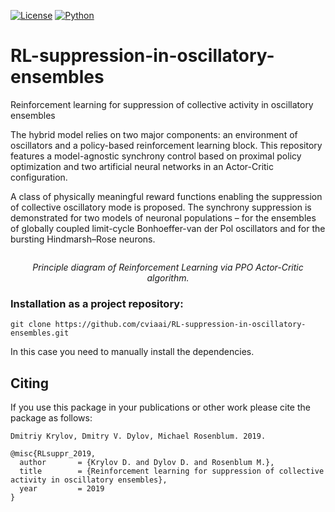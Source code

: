 [![License](https://img.shields.io/github/license/analysiscenter/pydens.svg)](https://www.apache.org/licenses/LICENSE-2.0)
[![Python](https://img.shields.io/badge/python-3.6-blue.svg)](https://python.org)

# RL-suppression-in-oscillatory-ensembles
Reinforcement learning for suppression of collective activity in oscillatory ensembles

The hybrid model relies on two major components: an environment of oscillators and a policy-based reinforcement learning block. This repository features a model-agnostic synchrony control based on proximal policy optimization and two artificial neural networks in an Actor-Critic configuration. 

A class of physically meaningful reward functions enabling the suppression of collective oscillatory mode is proposed. The synchrony suppression is demonstrated for two models of neuronal populations – for the ensembles of globally coupled limit-cycle Bonhoeffer-van der Pol oscillators and for the bursting Hindmarsh–Rose neurons.

<p align="center">
<img src="readme/principal.png" alt>
</p>
<p align="center">
<em>Principle diagram of Reinforcement Learning via PPO Actor-Critic algorithm.</em>
</p>



### Installation as a project repository:

```
git clone https://github.com/cviaai/RL-suppression-in-oscillatory-ensembles.git
```

In this case you need to manually install the dependencies.

## Citing 

If you use this package in your publications or other work please cite the package as follows:

```
Dmitriy Krylov, Dmitry V. Dylov, Michael Rosenblum. 2019.
```

```
@misc{RLsuppr_2019,
  author       = {Krylov D. and Dylov D. and Rosenblum M.},
  title        = {Reinforcement learning for suppression of collective activity in oscillatory ensembles},
  year         = 2019
}
```
